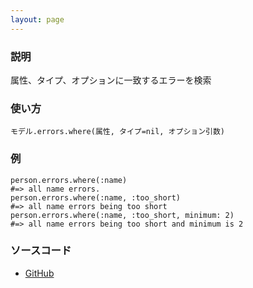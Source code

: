 ```yaml
---
layout: page
---
```


### 説明

属性、タイプ、オプションに一致するエラーを検索

### 使い方

    モデル.errors.where(属性, タイプ=nil, オプション引数)

### 例

    person.errors.where(:name)
    #=> all name errors.
    person.errors.where(:name, :too_short)
    #=> all name errors being too short
    person.errors.where(:name, :too_short, minimum: 2)
    #=> all name errors being too short and minimum is 2

### ソースコード

-   [GitHub](https://github.com/rails/rails/blob/984c3ef2775781d47efa9f541ce570daa2434a80/activemodel/lib/active_model/errors.rb#L157)
